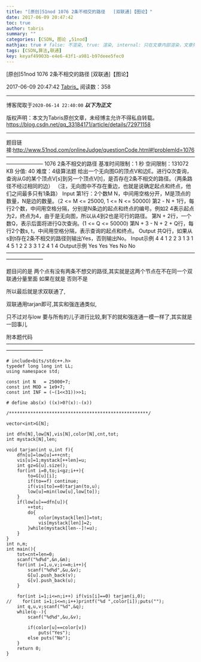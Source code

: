 ```yaml
---
title: "[原创]51nod 1076 2条不相交的路径   [双联通]【图论】"
date: 2017-06-09 20:47:42
toc: true
author: tabris
summary: ""
categories: [CSDN, 图论 ,51nod]
mathjax: true # false: 不渲染, true: 渲染, internal: 只在文章内部渲染，文章列表中不渲染
tags: [CSDN,算法,联通]
key: keyaf49903b-e4e6-43f1-a981-b97deee5fec0
---
```


[原创]51nod 1076 2条不相交的路径   [双联通]【图论】

2017-06-09 20:47:42  [Tabris_](https://me.csdn.net/qq_33184171) 阅读数：358

---

博客爬取于`2020-06-14 22:40:00`
***以下为正文***

版权声明：本文为Tabris原创文章，未经博主允许不得私自转载。
https://blog.csdn.net/qq_33184171/article/details/72971158

<!-- more -->

---

题目链接:http://www.51nod.com/onlineJudge/questionCode.html#!problemId=1076
———————————————————————————————————————————
1076 2条不相交的路径
基准时间限制：1 秒 空间限制：131072 KB 分值: 40 难度：4级算法题
给出一个无向图G的顶点V和边E。进行Q次查询，查询从G的某个顶点V[s]到另一个顶点V[t]，是否存在2条不相交的路径。（两条路径不经过相同的边）
（注，无向图中不存在重边，也就是说确定起点和终点，他们之间最多只有1条路）
Input
第1行：2个数M N，中间用空格分开，M是顶点的数量，N是边的数量。（2 <= M <= 25000, 1 <= N <= 50000)
第2 - N + 1行，每行2个数，中间用空格分隔，分别是N条边的起点和终点的编号。例如2 4表示起点为2，终点为4，由于是无向图，所以从4到2也是可行的路径。
第N + 2行，一个数Q，表示后面将进行Q次查询。(1 <= Q <= 50000)
第N + 3 - N + 2 + Q行，每行2个数s, t，中间用空格分隔，表示查询的起点和终点。
Output
共Q行，如果从s到t存在2条不相交的路径则输出Yes，否则输出No。
Input示例
4 4
1 2
2 3
1 3
1 4
5
1 2
2 3
3 1
2 4
1 4
Output示例
Yes
Yes
Yes
No
No
———————————————————————————————————————————

题目问的是 两个点有没有两条不想交的路径,其实就是这两个节点在不在同一个双联通分量里面 如果在就是 否则不是


所以最后就是求双联通了,

双联通用tarjan即可,其实和强连通类似,

只不过对与low 要与所有的儿子进行比较,剩下的就和强连通一模一样了,其实就是一回事儿



附本题代码
———————————————————————————————————————————
```
# include<bits/stdc++.h>
typedef long long int LL;
using namespace std;

const int N   = 25000+7;
const int MOD = 1e9+7;
const int INF = (~(1<<31))>>1;

# define abs(x) ((x)>0?(x):-(x))

/****************************************************/

vector<int>G[N];

int dfn[N],low[N],vis[N],color[N],cnt,tot;
int mystack[N],len;

void tarjan(int u,int f){
    dfn[u]=low[u]=++cnt;
    vis[u]=1;mystack[++len]=u;
    int gz=G[u].size();
    for(int i=0,to;i<gz;i++){
        to=G[u][i];
        if(to==f) continue;
        if(vis[to]==0)tarjan(to,u);
        low[u]=min(low[u],low[to]);
    }
    if(low[u]==dfn[u]){
        ++tot;
        do{
            color[mystack[len]]=tot;
            vis[mystack[len]]=2;
        }while(mystack[len--]!=u);
    }
}
int n,m;
int main(){
    tot=cnt=len=0;
    scanf("%d%d",&n,&m);
    for(int i=1,u,v;i<=m;i++){
        scanf("%d%d",&u,&v);
        G[u].push_back(v);
        G[v].push_back(u);
    }

    for(int i=1;i<=n;i++) if(vis[i]==0) tarjan(i,0);
//    for(int i=1;i<=n;i++)printf("%d ",color[i]);puts("");
    int q,u,v;scanf("%d",&q);
    while(q--){
        scanf("%d%d",&u,&v);

        if(color[u]==color[v])
            puts("Yes");
        else puts("No");
    }
    return 0;
}

```
